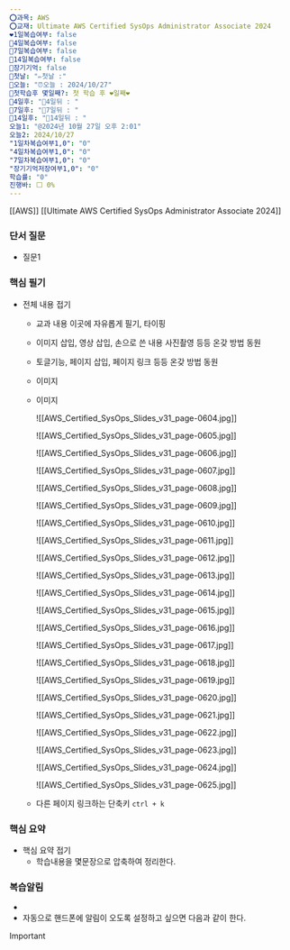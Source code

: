 ```yaml
---
⭕과목: AWS
⭕교재: Ultimate AWS Certified SysOps Administrator Associate 2024
❤1일복습여부: false
🧡4일복습여부: false
💛7일복습여부: false
💚14일복습여부: false
🧠장기기억: false
🛑첫날: "✏첫날 :"
🛑오늘: "⏰오늘 : 2024/10/27"
🛑첫학습후 몇일째?: 첫 학습 후 ❤일째❤
🛑4일후: "🥉4일뒤 : "
🛑7일후: "🥈7일뒤 : "
🛑14일후: "🥇14일뒤 : "
오늘1: "@2024년 10월 27일 오후 2:01"
오늘2: 2024/10/27
"1일차복습여부1,0": "0"
"4일차복습여부1,0": "0"
"7일차복습여부1,0": "0"
"장기기억저장여부1,0": "0"
학습률: "0"
진행바: ⬜ 0%
---
```

[[AWS]] [[Ultimate AWS Certified SysOps Administrator Associate 2024]]

### 단서 질문

- 질문1

### 핵심 필기

- 전체 내용 접기
    
    - 교과 내용 이곳에 자유롭게 필기, 타이핑
    - 이미지 삽입, 영상 삽입, 손으로 쓴 내용 사진촬영 등등 온갖 방법 동원
    - 토글기능, 페이지 삽입, 페이지 링크 등등 온갖 방법 동원
    
    - 이미지
    - 이미지
        
        ![[AWS_Certified_SysOps_Slides_v31_page-0604.jpg]]
        
        ![[AWS_Certified_SysOps_Slides_v31_page-0605.jpg]]
        
        ![[AWS_Certified_SysOps_Slides_v31_page-0606.jpg]]
        
        ![[AWS_Certified_SysOps_Slides_v31_page-0607.jpg]]
        
        ![[AWS_Certified_SysOps_Slides_v31_page-0608.jpg]]
        
        ![[AWS_Certified_SysOps_Slides_v31_page-0609.jpg]]
        
        ![[AWS_Certified_SysOps_Slides_v31_page-0610.jpg]]
        
        ![[AWS_Certified_SysOps_Slides_v31_page-0611.jpg]]
        
        ![[AWS_Certified_SysOps_Slides_v31_page-0612.jpg]]
        
        ![[AWS_Certified_SysOps_Slides_v31_page-0613.jpg]]
        
        ![[AWS_Certified_SysOps_Slides_v31_page-0614.jpg]]
        
        ![[AWS_Certified_SysOps_Slides_v31_page-0615.jpg]]
        
        ![[AWS_Certified_SysOps_Slides_v31_page-0616.jpg]]
        
        ![[AWS_Certified_SysOps_Slides_v31_page-0617.jpg]]
        
        ![[AWS_Certified_SysOps_Slides_v31_page-0618.jpg]]
        
        ![[AWS_Certified_SysOps_Slides_v31_page-0619.jpg]]
        
        ![[AWS_Certified_SysOps_Slides_v31_page-0620.jpg]]
        
        ![[AWS_Certified_SysOps_Slides_v31_page-0621.jpg]]
        
        ![[AWS_Certified_SysOps_Slides_v31_page-0622.jpg]]
        
        ![[AWS_Certified_SysOps_Slides_v31_page-0623.jpg]]
        
        ![[AWS_Certified_SysOps_Slides_v31_page-0624.jpg]]
        
        ![[AWS_Certified_SysOps_Slides_v31_page-0625.jpg]]
        
          
        
    
    - 다른 페이지 링크하는 단축키 `ctrl + k`

### 핵심 요약

- 핵심 요약 접기
    - 학습내용을 몇문장으로 압축하여 정리한다.

### 복습알림

- 
- 자동으로 핸드폰에 알림이 오도록 설정하고 싶으면 다음과 같이 한다.

> [!important]  
> 
